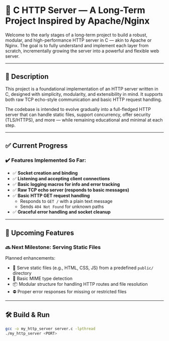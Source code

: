 # 🔧 C HTTP Server — A Long-Term Project Inspired by Apache/Nginx

Welcome to the early stages of a long-term project to build a robust, modular, and high-performance HTTP server in C — akin to Apache or Nginx. The goal is to fully understand and implement each layer from scratch, incrementally growing the server into a powerful and flexible web server.

---

## 📌 Description

This project is a foundational implementation of an HTTP server written in C, designed with simplicity, modularity, and extensibility in mind. It supports both raw TCP echo-style communication and basic HTTP request handling.

The codebase is intended to evolve gradually into a full-fledged HTTP server that can handle static files, support concurrency, offer security (TLS/HTTPS), and more — while remaining educational and minimal at each step.

---

## ✅ Current Progress

### ✔️ Features Implemented So Far:
- ✅ **Socket creation and binding**
- ✅ **Listening and accepting client connections**
- ✅ **Basic logging macros for info and error tracking**
- ✅ **Raw TCP echo server (responds to basic messages)**
- ✅ **Basic HTTP GET request handling**
  - Responds to `GET /` with a plain text message
  - Sends `404 Not Found` for unknown paths
- ✅ **Graceful error handling and socket cleanup**

---

## 🚧 Upcoming Features

### 🔜 Next Milestone: **Serving Static Files**

Planned enhancements:
- 📄 Serve static files (e.g., HTML, CSS, JS) from a predefined `public/` directory
- 🧠 Basic MIME type detection
- 📦 Modular structure for handling HTTP routes and file resolution
- ⛔ Proper error responses for missing or restricted files

---

## 🛠️ Build & Run

```bash
gcc -o my_http_server server.c -lpthread
./my_http_server <PORT>
